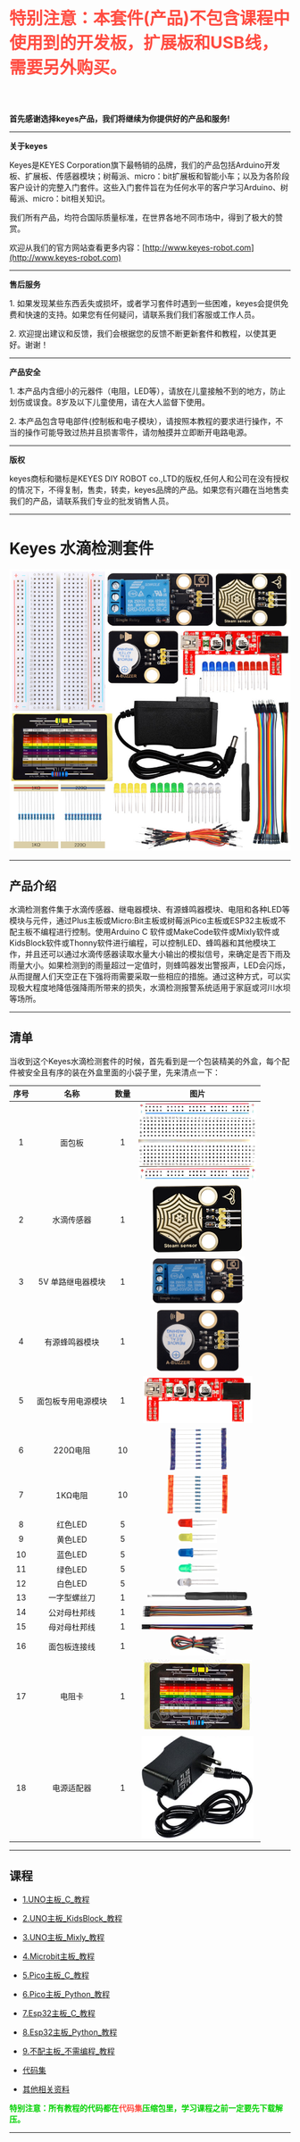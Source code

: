 
<span style="color: rgb(255, 76, 65); font-size: 30px;">**特别注意：本套件(产品)不包含课程中使用到的开发板，扩展板和USB线，需要另外购买。**</span>

<br>
<br>

**首先感谢选择keyes产品，我们将继续为你提供好的产品和服务!**

---

**关于keyes**  

Keyes是KEYES Corporation旗下最畅销的品牌，我们的产品包括Arduino开发板、扩展板、传感器模块；树莓派、micro：bit扩展板和智能小车；以及为各阶段客户设计的完整入门套件。这些入门套件旨在为任何水平的客户学习Arduino、树莓派、micro：bit相关知识。

我们所有产品，均符合国际质量标准，在世界各地不同市场中，得到了极大的赞赏。 

欢迎从我们的官方网站查看更多内容：[http://www.keyes-robot.com](http://www.keyes-robot.com)

---

**售后服务**

1\. 如果发现某些东西丢失或损坏，或者学习套件时遇到一些困难，keyes会提供免费和快速的支持。如果您有任何疑问，请联系我们我们客服或工作人员。

2\. 欢迎提出建议和反馈，我们会根据您的反馈不断更新套件和教程，以使其更好。谢谢！

---

**产品安全** 

1\. 本产品内含细小的元器件（电阻，LED等），请放在儿童接触不到的地方，防止划伤或误食。8岁及以下儿童使用，请在大人监督下使用。

2\. 本产品包含导电部件(控制板和电子模块），请按照本教程的要求进行操作，不当的操作可能导致过热并且损害零件，请勿触摸并立即断开电路电源。

---

**版权** 

keyes商标和徽标是KEYES DIY ROBOT co.,LTD的版权,任何人和公司在没有授权的情况下，不得复制，售卖，转卖，keyes品牌的产品。如果您有兴趣在当地售卖我们的产品，请联系我们专业的批发销售人员。

---

# Keyes 水滴检测套件

![Img](./media/ABC.jpg)

---

## 产品介绍

水滴检测套件集于水滴传感器、继电器模块、有源蜂鸣器模块、电阻和各种LED等模块与元件，通过Plus主板或Micro:Bit主板或树莓派Pico主板或ESP32主板或不配主板不编程进行控制。使用Arduino C 软件或MakeCode软件或Mixly软件或KidsBlock软件或Thonny软件进行编程，可以控制LED、蜂鸣器和其他模块工作，并且还可以通过水滴传感器读取水量大小输出的模拟信号，来确定是否下雨及雨量大小。如果检测到的雨量超过一定值时，则蜂鸣器发出警报声，LED会闪烁，从而提醒人们天空正在下强将雨需要采取一些相应的措施。通过这种方式，可以实现极大程度地降低强降雨所带来的损失，水滴检测报警系统适用于家庭或河川水坝等场所。

---

## 清单

当收到这个Keyes水滴检测套件的时候，首先看到是一个包装精美的外盒，每个配件被安全且有序的装在外盒里面的小袋子里，先来清点一下：

| 序号 | 名称 | 数量 | 图片 |
| :--: | :--: | :--: | :--: |
| 1 | 面包板 | 1 | ![Img](./media/1.png)|
| 2 | 水滴传感器 | 1 | ![Img](./media/2.png) |
| 3 | 5V 单路继电器模块 | 1 | ![Img](./media/3.png) |
| 4 | 有源蜂鸣器模块 | 1 | ![Img](./media/4.png) |
| 5  |面包板专用电源模块|1|![Img](./media/5.png)|
| 6 | 220Ω电阻 | 10 | ![Img](./media/6.png) |
| 7 | 1KΩ电阻 | 10 | ![Img](./media/7.png)|
| 8 | 红色LED | 5 |![Img](./media/8.png)|
| 9 | 黄色LED | 5 | ![Img](./media/9.png)|
| 10 | 蓝色LED | 5 |![Img](./media/10.png) |
| 11 | 绿色LED | 5 |![Img](./media/11.png) |
| 12 | 白色LED | 5 | ![Img](./media/12.png)|
| 13 | 一字型螺丝刀  | 1 |![Img](./media/13.png)|
| 14 |公对母杜邦线|1| ![Img](./media/16.jpg)|
| 15 |母对母杜邦线|1| ![Img](./media/21.png)|
| 16 | 面包板连接线 | 1 | ![Img](./media/17.png)|
| 17 |电阻卡 | 1 |![Img](./media/18.png) |
| 18 | 电源适配器 | 1 | ![Img](./media/20.png)|

---

## 课程

* [1.UNO主板_C_教程](1.UNO主板_C_教程/UNO主板_C_教程.md)

* [2.UNO主板_KidsBlock_教程](2.UNO主板_KidsBlock_教程/UNO主板_KidsBlock_教程.md)

* [3.UNO主板_Mixly_教程](3.UNO主板_Mixly_教程/UNO主板_Mixly_教程.md)

* [4.Microbit主板_教程](4.Microbit主板_教程/Microbit主板_教程.md)

* [5.Pico主板_C_教程](5.Pico主板_C_教程/Pico主板_C_教程.md)

* [6.Pico主板_Python_教程](6.Pico主板_Python_教程/Pico主板_Python_教程.md)

* [7.Esp32主板_C_教程](7.Esp32主板_C_教程/Esp32主板_C_教程.md)

* [8.Esp32主板_Python_教程](8.Esp32主板_Python_教程/Esp32主板_Python_教程.md)

* [9.不配主板_不需编程_教程](9.不配主板_不需编程_教程/不配主板_不需编程_教程.md)

* [代码集](代码集.zip)

* [其他相关资料](其他相关资料.zip)

<span style="color: rgb(0, 209, 0);">**特别注意：所有教程的代码都在<span style="color: rgb(255, 76, 65);">代码集</span>压缩包里，学习课程之前一定要先下载解压。**<span style="color: rgb(0, 209, 0);"></span></span>

---